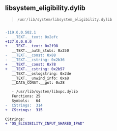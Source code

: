 ## libsystem_eligibility.dylib

> `/usr/lib/system/libsystem_eligibility.dylib`

```diff

-119.0.0.502.1
-  __TEXT.__text: 0x2efc
+127.0.0.0.0
+  __TEXT.__text: 0x2f98
   __TEXT.__auth_stubs: 0x250
-  __TEXT.__const: 0x88
-  __TEXT.__cstring: 0x2b36
+  __TEXT.__const: 0x78
+  __TEXT.__cstring: 0x2b57
   __TEXT.__oslogstring: 0x2de
   __TEXT.__unwind_info: 0xa8
   __DATA_CONST.__got: 0x28

   - /usr/lib/system/libxpc.dylib
   Functions: 25
   Symbols:   64
-  CStrings:  314
+  CStrings:  315
 
CStrings:
+ "OS_ELIGIBILITY_INPUT_SHARED_IPAD"

```
